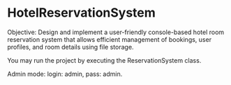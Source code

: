 # HotelReservationSystem
Objective: Design and implement a user-friendly console-based hotel room reservation
system that allows efficient management of bookings, user profiles, and room details
using file storage.

You may run the project by executing the ReservationSystem class.

Admin mode: login: admin, pass: admin.
